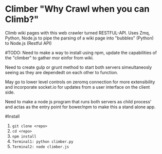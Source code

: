 # Climber "Why Crawl when you can Climb?"
Climb wiki pages with this web crawler turned RESTFUL-API.
Uses Zmq, Python, Node.js to pipe the parsing of a wiki page into "bubbles" (Python) to Node.js (Restful API)

#TODO:
Need to make a way to install using npm, update the capabilities of the "climber" to gather mor einfor from wiki.

Need to create gulp or grunt method to start both servers simeultaneosly seeing as they are dependedt on each other to function.

May go to lower level controls on zeromq connection for more extensibility and incorporate socket.io for updates from a user interface on the client side.

Need to make a node js program that runs both servers as child process' and actas as the entry point for bower/npm to make this a stand alone app.

#Install 
1. `git clone <repo>`
2. `cd <repo>`
3. `npm install`
4. `Terminal1: python climber.py`
5. `Terminal2: node climber.js`
